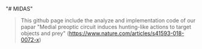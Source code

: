 "# MIDAS" 


> This github page include the analyze and implementation code of our papar "Medial preoptic circuit induces hunting-like actions to target objects and prey" (https://www.nature.com/articles/s41593-018-0072-x)
